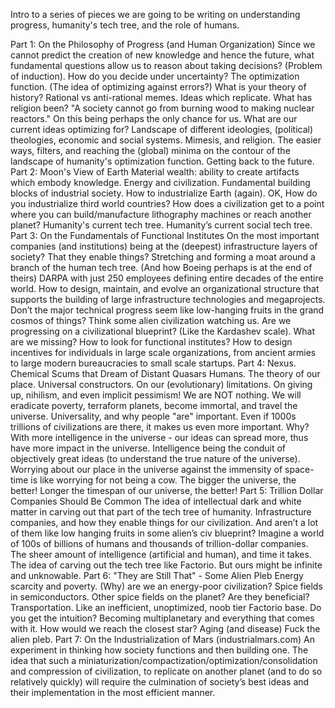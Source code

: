 Intro to a series of pieces we are going to be writing on understanding progress, humanity's tech tree, and the role of humans.

Part 1: On the Philosophy of Progress (and Human Organization)
Since we cannot predict the creation of new knowledge and hence the future, what fundamental questions allow us to reason about taking decisions? (Problem of induction). How do you decide under uncertainty?
The optimization function. (The idea of optimizing against errors?)
What is your theory of history?
Rational vs anti-rational memes. Ideas which replicate. What has religion been?
"A society cannot go from burning wood to making nuclear reactors." On this being perhaps the only chance for us.
What are our current ideas optimizing for? Landscape of different ideologies, (political) theologies, economic and social systems. Mimesis, and religion.
The easier ways, filters, and reaching the (global) minima on the contour of the landscape of humanity's optimization function.
Getting back to the future.
Part 2: Moon's View of Earth
Material wealth: ability to create artifacts which embody knowledge.
Energy and civilization.
Fundamental building blocks of industrial society. How to industrialize Earth (again). OK, How do you industrialize third world countries?
How does a civilization get to a point where you can build/manufacture lithography machines or reach another planet?
Humanity's current tech tree.
Humanity’s current social tech tree.
Part 3: On the Fundamentals of Functional Institutes
On the most important companies (and institutions) being at the (deepest) infrastructure layers of society? That they enable things?
Stretching and forming a moat around a branch of the human tech tree. (And how Boeing perhaps is at the end of theirs)
DARPA with just 250 employees defining entire decades of the entire world.
How to design, maintain, and evolve an organizational structure that supports the building of large infrastructure technologies and megaprojects.
Don’t the major technical progress seem like low-hanging fruits in the grand cosmos of things? Think some alien civilization watching us. Are we progressing on a civilizational blueprint? (Like the Kardashev scale). What are we missing?
How to look for functional institutes?
How to design incentives for individuals in large scale organizations, from ancient armies to large modern bureaucracies to small scale startups.
Part 4: Nexus. Chemical Scums that Dream of Distant Quasars
Humans. The theory of our place. Universal constructors.
On our (evolutionary) limitations.
On giving up, nihilism, and even implicit pessimism! We are NOT nothing. We will eradicate poverty, terraform planets, become immortal, and travel the universe.
Universality, and why people "are" important. Even if 1000s trillions of civilizations are there, it makes us even more important. Why? With more intelligence in the universe - our ideas can spread more, thus have more impact in the universe. Intelligence being the conduit of objectively great ideas (to understand the true nature of the universe). Worrying about our place in the universe against the immensity of space-time is like worrying for not being a cow. The bigger the universe, the better! Longer the timespan of our universe, the better!
Part 5: Trillion Dollar Companies Should Be Common
The idea of intellectual dark and white matter in carving out that part of the tech tree of humanity.
Infrastructure companies, and how they enable things for our civilization. And aren’t a lot of them like low hanging fruits in some alien’s civ blueprint?
Imagine a world of 100s of billions of humans and thousands of trillion-dollar companies.
The sheer amount of intelligence (artificial and human), and time it takes.
The idea of carving out the tech tree like Factorio. But ours might be infinite and unknowable.
Part 6: "They are Still That" - Some Alien Pleb
Energy scarcity and poverty. (Why) are we an energy-poor civilization?
Spice fields in semiconductors. Other spice fields on the planet? Are they beneficial?
Transportation. Like an inefficient, unoptimized, noob tier Factorio base. Do you get the intuition?
Becoming multiplanetary and everything that comes with it. How would we reach the closest star?
Aging (and disease)
Fuck the alien pleb.
Part 7: On the Industrialization of Mars (industrialmars.com)
An experiment in thinking how society functions and then building one.
The idea that such a miniaturization/compactization/optimization/consolidation and compression of civilization, to replicate on another planet (and to do so relatively quickly) will require the culmination of society’s best ideas and their implementation in the most efficient manner.
